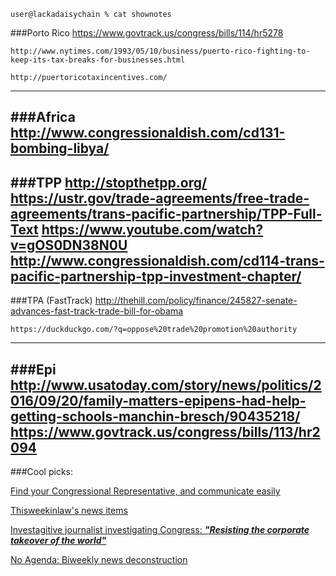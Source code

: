 `user@lackadaisychain % cat shownotes`

###Porto Rico
    https://www.govtrack.us/congress/bills/114/hr5278
    
    http://www.nytimes.com/1993/05/10/business/puerto-rico-fighting-to-keep-its-tax-breaks-for-businesses.html
    
    http://puertoricotaxincentives.com/
---
###Africa
    http://www.congressionaldish.com/cd131-bombing-libya/
---
###TPP
    http://stopthetpp.org/
    https://ustr.gov/trade-agreements/free-trade-agreements/trans-pacific-partnership/TPP-Full-Text
    https://www.youtube.com/watch?v=gOS0DN38N0U
    http://www.congressionaldish.com/cd114-trans-pacific-partnership-tpp-investment-chapter/
---
###TPA (FastTrack)
    http://thehill.com/policy/finance/245827-senate-advances-fast-track-trade-bill-for-obama
    
    https://duckduckgo.com/?q=oppose%20trade%20promotion%20authority
---
###Epi
    http://www.usatoday.com/story/news/politics/2016/09/20/family-matters-epipens-had-help-getting-schools-manchin-bresch/90435218/
    https://www.govtrack.us/congress/bills/113/hr2094
---
###Cool picks:

[Find your Congressional Representative, and communicate easily](https://usecalltoaction.com)

[Thisweekinlaw's news items](https://tagpacker.com/user/thisweekinlaw)

[Investagitive journalist investigating Congress: ***"Resisting the corporate takeover of the world"***](www.congressionaldish.com)

[No Agenda: Biweekly news deconstruction](noagendashow.com)
